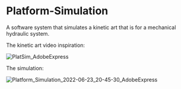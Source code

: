 # Platform-Simulation
A software system that simulates a kinetic art that is for a mechanical hydraulic system. 

The kinetic art video inspiration:

![PlatSim_AdobeExpress](https://user-images.githubusercontent.com/24424750/175460912-339b1c76-4903-430f-980f-034ece80ede4.gif)


The simulation:

![Platform_Simulation_2022-06-23_20-45-30_AdobeExpress](https://user-images.githubusercontent.com/24424750/175460841-ed436171-47b2-4008-a6ec-6206b9a61bcd.gif)
